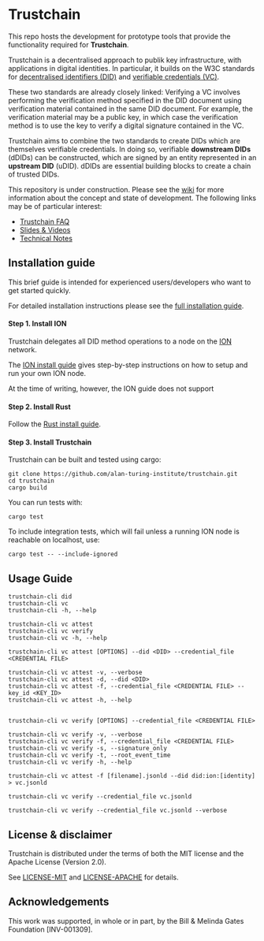 # Trustchain

This repo hosts the development for prototype tools that provide the functionality required for **Trustchain**.

Trustchain is a decentralised approach to publik key infrastructure, with applications in digital identities. In particular, it builds on the W3C standards for [decentralised identifiers (DID)](https://www.w3.org/TR/did-core/) and [verifiable credentials (VC)](https://www.w3.org/TR/did-core/). 

These two standards are already closely linked: Verifying a VC involves performing the verification method specified in the DID document using verification material contained in the same DID document. For example, the verification material may be a public key, in which case the verification method is to use the key to verify a digital signature contained in the VC. 

Trustchain aims to combine the two standards to create DIDs which are themselves verifiable credentials. In doing so, verifiable **downstream DIDs** (dDIDs) can be constructed, which are signed by an entity represented in an **upstream DID** (uDID). dDIDs are essential building blocks to create a chain of trusted DIDs.

This repository is under construction. Please see the [wiki](https://github.com/alan-turing-institute/trustchain/wiki) for more information about the concept and state of development. The following links may be of particular interest:
- [Trustchain FAQ](https://github.com/alan-turing-institute/trustchain/wiki/Trustchain-FAQ)
- [Slides & Videos](https://github.com/alan-turing-institute/trustchain/wiki#communication)
- [Technical Notes](https://github.com/alan-turing-institute/trustchain/wiki/Trustchain-Technical-Notes)

## Installation guide
This brief guide is intended for experienced users/developers who want to get started quickly.

For detailed installation instructions please see the [full installation guide](TODO).

#### Step 1. Install ION
Trustchain delegates all DID method operations to a node on the [ION](https://identity.foundation/ion/) network.

The [ION install guide](https://identity.foundation/ion/install-guide/) gives step-by-step instructions on how to setup and run your own ION node.

At the time of writing, however, the ION guide does not support

#### Step 2. Install Rust
Follow the [Rust install guide](https://www.rust-lang.org/tools/install).

#### Step 3. Install Trustchain
Trustchain can be built and tested using cargo:
```
git clone https://github.com/alan-turing-institute/trustchain.git
cd trustchain
cargo build
```
You can run tests with:
```
cargo test
```
To include integration tests, which will fail unless a running ION node is reachable on localhost, use:
```
cargo test -- --include-ignored
```

## Usage Guide

```
trustchain-cli did
trustchain-cli vc
trustchain-cli -h, --help

trustchain-cli vc attest
trustchain-cli vc verify
trustchain-cli vc -h, --help

trustchain-cli vc attest [OPTIONS] --did <DID> --credential_file <CREDENTIAL FILE>

trustchain-cli vc attest -v, --verbose
trustchain-cli vc attest -d, --did <DID>
trustchain-cli vc attest -f, --credential_file <CREDENTIAL FILE> --key_id <KEY_ID>
trustchain-cli vc attest -h, --help


trustchain-cli vc verify [OPTIONS] --credential_file <CREDENTIAL FILE>

trustchain-cli vc verify -v, --verbose
trustchain-cli vc verify -f, --credential_file <CREDENTIAL FILE>
trustchain-cli vc verify -s, --signature_only
trustchain-cli vc verify -t, --root_event_time
trustchain-cli vc verify -h, --help

```


```
trustchain-cli vc attest -f [filename].jsonld --did did:ion:[identity] > vc.jsonld
```

```
trustchain-cli vc verify --credential_file vc.jsonld

trustchain-cli vc verify --credential_file vc.jsonld --verbose
```

## License & disclaimer
Trustchain is distributed under the terms of both the MIT license and the Apache License (Version 2.0).

See [LICENSE-MIT](LICENSE-MIT) and [LICENSE-APACHE](LICENSE-APACHE) for details.

## Acknowledgements
This work was supported, in whole or in part, by the Bill & Melinda Gates Foundation [INV-001309].
